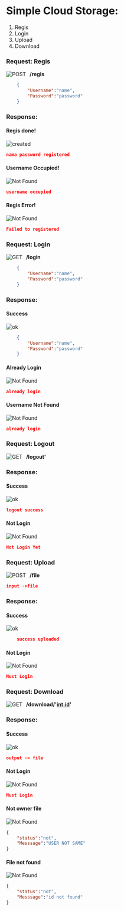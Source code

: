 # Simple Cloud Storage:
1.  Regis 
2.  Login
3.  Upload
4.  Download

### Request: Regis
![POST](https://badgen.net/badge/Method/POST/yellow)<span style="padding:10px">**/regis**</span>
````json
    {
        "Username":"name",
        "Password":"password"
    }
````
### Response:
#### Regis done!
![created](https://badgen.net/badge/created/201/green)
```json
nama password registered
```
#### Username Occupied!
![Not Found](https://badgen.net/badge/NotFound/404/red)
```json
username occupied
```
#### Regis Error!
![Not Found](https://badgen.net/badge/NotFound/404/red)
```json
Failed to registered
```


### Request: Login
![GET](https://badgen.net/badge/Method/GET/yellow)<span style="padding:10px">**/login**</span>
```json
    {
        "Username":"name",
        "Password":"password"
    }
```
### Response:
#### Success
![ok](https://badgen.net/badge/Method/OK/green)
```json
    {
        "Username":"name",
        "Password":"password"
    }
```
#### Already Login
![Not Found](https://badgen.net/badge/NotFound/404/red)
```json
already login
```
#### Username Not Found
![Not Found](https://badgen.net/badge/NotFound/404/red)
```json
already login
```
### Request: Logout
![GET](https://badgen.net/badge/Method/GET/yellow)<span style="padding:10px">**/logout'**</span>

### Response:
#### Success 
![ok](https://badgen.net/badge/Method/OK/green)
```json
logout success
```
#### Not Login
![Not Found](https://badgen.net/badge/NotFound/404/red)
```json
Not Login Yet
```
### Request: Upload
![POST](https://badgen.net/badge/Method/GET/yellow)<span style="padding:10px">**/file**</span>
```json
input ->file
```
### Response:
#### Success 
![ok](https://badgen.net/badge/Method/OK/green)
```json
    success uploaded
```
#### Not Login
![Not Found](https://badgen.net/badge/NotFound/404/red)
```json
Must Login
```
### Request: Download
![GET](https://badgen.net/badge/Method/GET/yellow)<span style="padding:10px">**/download/'<int:id>'**</span>

### Response:
#### Success 
![ok](https://badgen.net/badge/Method/OK/green)
```json
output -> file
```
#### Not Login
![Not Found](https://badgen.net/badge/NotFound/404/red)
```json
Must Login
```
#### Not owner file
![Not Found](https://badgen.net/badge/NotFound/404/red)
```json
{
    "status":"not",
    "Messsage":"USER NOT SAME"
}
```
#### File not found
![Not Found](https://badgen.net/badge/NotFound/404/red)
```json
{
    "status":"not",
    "Messsage":"id not found"
}
```